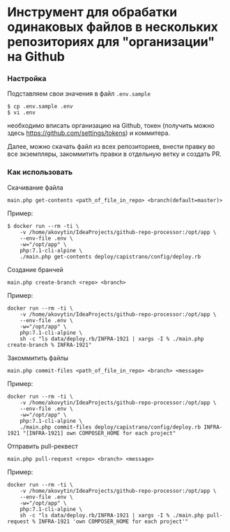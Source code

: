 # Инструмент для обрабатки одинаковых файлов в нескольких репозиториях для "организации" на Github

### Настройка

Подставляем свои значения в файл `.env.sample`
    
    $ cp .env.sample .env
    $ vi .env
    
необходимо вписать организацию на Github, токен (получить можно здесь https://github.com/settings/tokens) и коммитера.

Далее, можно скачать файл из всех репозиториев, внести правку во все экземпляры, закоммитить правки в отдельную ветку и создать PR.

### Как использовать

Скачивание файла

    main.php get-contents <path_of_file_in_repo> <branch(default=master)>

Пример:

    $ docker run --rm -ti \
        -v /home/akovytin/IdeaProjects/github-repo-processor:/opt/app \
        --env-file .env \
        -w="/opt/app" \
        php:7.1-cli-alpine \
        ./main.php get-contents deploy/capistrano/config/deploy.rb

Создание бранчей

    main.php create-branch <repo> <branch>
    
Пример:

    docker run --rm -ti \
        -v /home/akovytin/IdeaProjects/github-repo-processor:/opt/app \
        --env-file .env \
        -w="/opt/app" \
        php:7.1-cli-alpine \
        sh -c "ls data/deploy.rb/INFRA-1921 | xargs -I % ./main.php create-branch % INFRA-1921"
    
Закоммитить файлы

    main.php commit-files <path_of_file_in_repo> <branch> <message>
    
Пример:

    docker run --rm -ti \
        -v /home/akovytin/IdeaProjects/github-repo-processor:/opt/app \
        --env-file .env \
        -w="/opt/app" \
        php:7.1-cli-alpine \
        ./main.php commit-files deploy/capistrano/config/deploy.rb INFRA-1921 "[INFRA-1921] own COMPOSER_HOME for each project"
    
Отправить pull-реквест

    main.php pull-request <repo> <branch> <message>
    
Пример:

    docker run --rm -ti \
        -v /home/akovytin/IdeaProjects/github-repo-processor:/opt/app \
        --env-file .env \
        -w="/opt/app" \
        php:7.1-cli-alpine \
        sh -c "ls data/deploy.rb/INFRA-1921 | xargs -I % ./main.php pull-request % INFRA-1921 'own COMPOSER_HOME for each project'"
